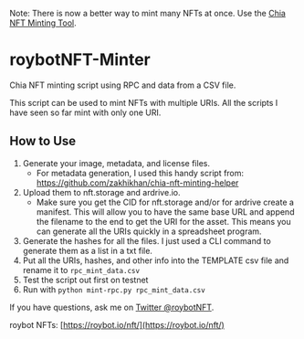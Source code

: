 Note: There is now a better way to mint many NFTs at once. Use the [Chia NFT Minting Tool](https://github.com/Chia-Network/chia-nft-minting-tool).

# roybotNFT-Minter
Chia NFT minting script using RPC and data from a CSV file.

This script can be used to mint NFTs with multiple URIs. All the scripts I have seen so far mint with only one URI.

## How to Use
1. Generate your image, metadata, and license files. 
	- For metadata generation, I used this handy script from: https://github.com/zakhikhan/chia-nft-minting-helper
2. Upload them to nft.storage and ardrive.io. 
	- Make sure you get the CID for nft.storage and/or for ardrive create a manifest. This will allow you to have the same base URL and append the filename to the end to get the URI for the asset. This means you can generate all the URIs quickly in a spreadsheet program.
3. Generate the hashes for all the files. I just used a CLI command to generate them as a list in a txt file.
4. Put all the URIs, hashes, and other info into the TEMPLATE csv file and rename it to `rpc_mint_data.csv`
5. Test the script out first on testnet
6. Run with `python mint-rpc.py rpc_mint_data.csv`

If you have questions, ask me on [Twitter @roybotNFT](https://twitter.com/roybotNFT).

roybot NFTs: [https://roybot.io/nft/](https://roybot.io/nft/)
